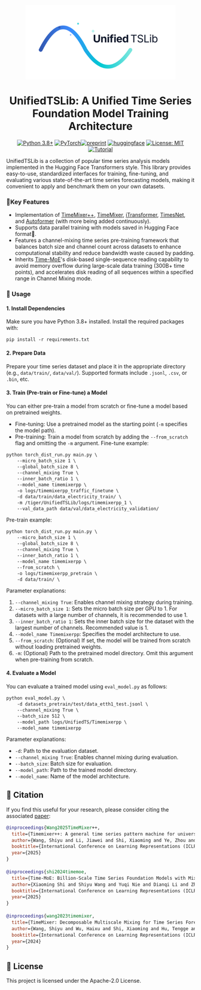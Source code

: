 <div align="center">
<img src="./pic/logo.svg" height = "200" alt="" align=center />

# UnifiedTSLib: A Unified Time Series Foundation Model Training Architecture
[![Python 3.8+](https://img.shields.io/badge/Python-3.8%2B-blue.svg)](https://www.python.org/downloads/release/python-380/)
[![PyTorch](https://img.shields.io/badge/PyTorch-2.0%2B-orange.svg)](https://pytorch.org/)[![preprint](https://img.shields.io/static/v1?label=arXiv&message=2410.16032v5&color=B31B1B&logo=arXiv)](https://arxiv.org/abs/2410.16032v5)
[![huggingface](https://img.shields.io/badge/%F0%9F%A4%97%20Hugging%20Face-Models-FFD21E)](https://huggingface.co/aeiiou/TimeMixerPP_50M)
[![License: MIT](https://img.shields.io/badge/License-Apache--2.0-green.svg)](https://opensource.org/licenses/Apache-2.0)
[![Tutorial](https://img.shields.io/badge/Tutorial-Finetune_%26_Eval-important)](https://github.com/kwuking/UnifiedTSLib/blob/main/tutorial/finetune_and_eval.ipynb)
</div>
UnifiedTSLib is a collection of popular time series analysis models implemented in the Hugging Face Transformers style. This library provides easy-to-use, standardized interfaces for training, fine-tuning, and evaluating various state-of-the-art time series forecasting models, making it convenient to apply and benchmark them on your own datasets.

### 🌟Key Features
- Implementation of [TimeMixer++](https://arxiv.org/pdf/2410.16032v5), [TimeMixer](https://arxiv.org/pdf/2405.14616), [iTransformer](https://arxiv.org/pdf/2310.06625), [TimesNet](https://arxiv.org/pdf/2210.02186), and [Autoformer](https://arxiv.org/pdf/2106.13008) (with more being added continuously).
- Supports data parallel training with models saved in Hugging Face format🤗.
- Features a channel-mixing time series pre-training framework that balances batch size and channel count across datasets to enhance computational stability and reduce bandwidth waste caused by padding.
- Inherits [Time-MoE](https://github.com/Time-MoE/Time-MoE)'s disk-based single-sequence reading capability to avoid memory overflow during large-scale data training (300B+ time points), and accelerates disk reading of all sequences within a specified range in Channel Mixing mode.

### 🚀 Usage

#### 1. Install Dependencies
Make sure you have Python 3.8+ installed. Install the required packages with:
```
pip install -r requirements.txt
```
#### 2. Prepare Data
Prepare your time series dataset and place it in the appropriate directory (e.g., `data/train/`, `data/val/`). Supported formats include `.jsonl`, `.csv`, or `.bin`, etc.
#### 3. Train (Pre-train or Fine-tune) a Model
You can either pre-train a model from scratch or fine-tune a model based on pretrained weights.
- Fine-tuning: Use a pretrained model as the starting point (`-m` specifies the model path).
- Pre-training: Train a model from scratch by adding the `--from_scratch` flag and omitting the `-m` argument.
Fine-tune example:
```
python torch_dist_run.py main.py \
    --micro_batch_size 1 \
    --global_batch_size 8 \
    --channel_mixing True \
    --inner_batch_ratio 1 \
    --model_name timemixerpp \
    -o logs/timemixerpp_traffic_finetune \
    -d data/train/data_electricity_train/ \
    -m /tiger/UnifiedTSLib/logs/timemixerpp_1 \
    --val_data_path data/val/data_electricity_validation/
```
Pre-train example:
```
python torch_dist_run.py main.py \
    --micro_batch_size 1 \
    --global_batch_size 8 \
    --channel_mixing True \
    --inner_batch_ratio 1 \
    --model_name timemixerpp \
    --from_scratch \
    -o logs/timemixerpp_pretrain \
    -d data/train/ \
```
Parameter explanations:
1. `--channel_mixing True`: Enables channel mixing strategy during training.
2. `--micro_batch_size 1`: Sets the micro batch size per GPU to 1. For datasets with a large number of channels, it is recommended to use 1.
3. `--inner_batch_ratio 1`: Sets the inner batch size for the dataset with the largest number of channels. Recommended value is 1.
4. `--model_name Timemixerpp`: Specifies the model architecture to use.
5. `--from_scratch`: (Optional) If set, the model will be trained from scratch without loading pretrained weights.
6. `-m`: (Optional) Path to the pretrained model directory. Omit this argument when pre-training from scratch.
#### 4. Evaluate a Model
You can evaluate a trained model using `eval_model.py` as follows:
```
python eval_model.py \
    -d datasets_pretrain/test/data_etth1_test.jsonl \
    --channel_mixing True \
    --batch_size 512 \
    --model_path logs/UnifiedTS/Timemixerpp \
    --model_name timemixerpp
```
Parameter explanations:
- `-d`: Path to the evaluation dataset.
- `--channel_mixing True`: Enables channel mixing during evaluation.
- `--batch_size`: Batch size for evaluation.
- `--model_path`: Path to the trained model directory.
- `--model_name`: Name of the model architecture.


## 📝 Citation

If you find this useful for your research, please consider citing the associated [paper](https://arxiv.org/abs/2410.16032):

```bibtex
@inproceedings{Wang2025TimeMixer++,
  title={Timemixer++: A general time series pattern machine for universal predictive analysis},
  author={Wang, Shiyu and Li, Jiawei and Shi, Xiaoming and Ye, Zhou and Mo, Baichuan and Lin, Wenze and Ju, Shengtong and Chu, Zhixuan and Jin, Ming},
  booktitle={International Conference on Learning Representations (ICLR)},
  year={2025}
}

@inproceedings{shi2024timemoe,
  title={Time-MoE: Billion-Scale Time Series Foundation Models with Mixture of Experts},
  author={Xiaoming Shi and Shiyu Wang and Yuqi Nie and Dianqi Li and Zhou Ye and Qingsong Wen and Ming Jin},
  booktitle={International Conference on Learning Representations (ICLR)},
  year={2025}
}

@inproceedings{wang2023timemixer,
  title={TimeMixer: Decomposable Multiscale Mixing for Time Series Forecasting},
  author={Wang, Shiyu and Wu, Haixu and Shi, Xiaoming and Hu, Tengge and Luo, Huakun and Ma, Lintao and Zhang, James Y and ZHOU, JUN},
  booktitle={International Conference on Learning Representations (ICLR)},
  year={2024}
}
```

## 📃 License

This project is licensed under the Apache-2.0 License.

